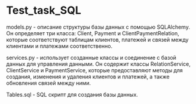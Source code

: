 # Test_task_SQL

models.py  - описание структуры базы данных с помощью SQLAlchemy. Он определяет три класса: Client, Payment и ClientPaymentRelation, которые соответствуют таблицам клиентов, платежей и связей между клиентами и платежами соответственно. 

services.py - использует созданные классы и соединение с базой данных для управления данными. Он содержит классы RelationService, ClientService и PaymentService, которые предоставляют методы для создания, изменения и удаления клиентов и платежей, а также обновления связей между ними. 

Tables.sql - SQL скрипт для создания базы данных.
